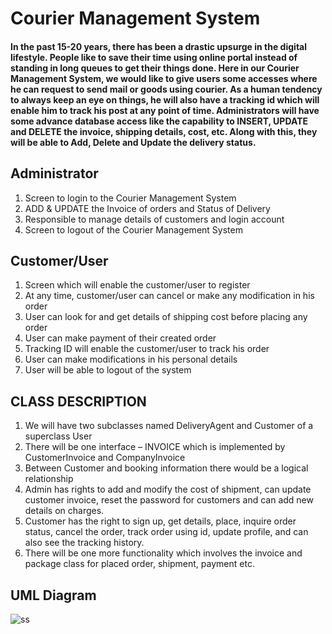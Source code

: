 # Courier Management System

#### In the past 15-20 years, there has been a drastic upsurge in the digital lifestyle. People like to save their time using online portal instead of standing in long queues to get their things done. Here in our Courier Management System, we would like to give users some accesses where he can request to send mail or goods using courier. As a human tendency to always keep an eye on things, he will also have a tracking id which will enable him to track his post at any point of time. Administrators will have some advance database access like the capability to INSERT, UPDATE and DELETE the invoice, shipping details, cost, etc. Along with this, they will be able to Add, Delete and Update the delivery status. 

## Administrator
1. Screen to login to the Courier Management System
2. ADD &amp; UPDATE the Invoice of orders and Status of Delivery
3. Responsible to manage details of customers and login account
4. Screen to logout of the Courier Management System
## Customer/User
1. Screen which will enable the customer/user to register
2. At any time, customer/user can cancel or make any modification in his order
3. User can look for and get details of shipping cost before placing any order
4. User can make payment of their created order
5. Tracking ID will enable the customer/user to track his order
6. User can make modifications in his personal details
7. User will be able to logout of the system

## CLASS DESCRIPTION
1) We will have two subclasses named DeliveryAgent and Customer of a superclass User
2) There will be one interface – INVOICE which is implemented by CustomerInvoice and
CompanyInvoice
3) Between Customer and booking information there would be a logical relationship
4) Admin has rights to add and modify the cost of shipment, can update customer invoice,
reset the password for customers and can add new details on charges.
5) Customer has the right to sign up, get details, place, inquire order status, cancel the order,
track order using id, update profile, and can also see the tracking history.
6) There will be one more functionality which involves the invoice and package class for
placed order, shipment, payment etc.

## UML Diagram

![ss](https://user-images.githubusercontent.com/57380604/84603205-23d60000-ae52-11ea-8153-a472b80c8cf1.png)
